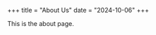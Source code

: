 +++
title = "About Us"
date = "2024-10-06"
+++

<!-- # About This Site -->

This is the about page.
